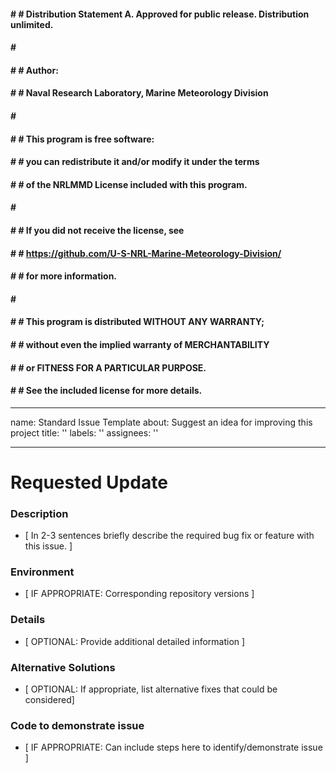 #### # # Distribution Statement A. Approved for public release. Distribution unlimited.
#### # # 
#### # # Author:
#### # # Naval Research Laboratory, Marine Meteorology Division
#### # # 
#### # # This program is free software:
#### # # you can redistribute it and/or modify it under the terms
#### # # of the NRLMMD License included with this program.
#### # # 
#### # # If you did not receive the license, see
#### # # https://github.com/U-S-NRL-Marine-Meteorology-Division/
#### # # for more information.
#### # # 
#### # # This program is distributed WITHOUT ANY WARRANTY;
#### # # without even the implied warranty of MERCHANTABILITY
#### # # or FITNESS FOR A PARTICULAR PURPOSE.
#### # # See the included license for more details.

---
name: Standard Issue Template
about: Suggest an idea for improving this project
title: ''
labels: ''
assignees: ''

---

# Requested Update

### Description
*  [ In 2-3 sentences briefly describe the required bug fix or feature with this issue. ]

### Environment
*  [ IF APPROPRIATE: Corresponding repository versions ]

### Details
*  [ OPTIONAL: Provide additional detailed information ]
  
### Alternative Solutions
*  [ OPTIONAL: If appropriate, list alternative fixes that could be considered]

### Code to demonstrate issue
*  [ IF APPROPRIATE: Can include steps here to identify/demonstrate issue ]
